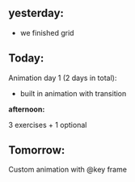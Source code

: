 ## yesterday:

- we finished grid

## Today:

Animation day 1 (2 days in total):

- built in animation with transition

**afternoon:**

3 exercises + 1 optional

## Tomorrow:

Custom animation with @key frame